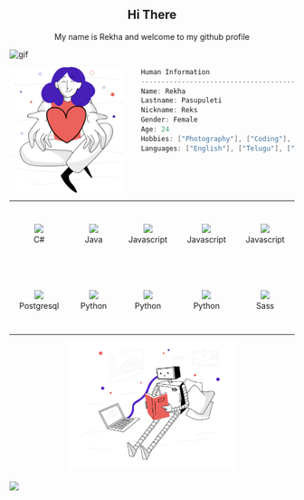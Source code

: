 
<h2 align="center">Hi There</h2>
<p align="center">My name is Rekha and welcome to my github profile</p>

![gif](https://assets.vogue.com/photos/5a70c28c40fecd28eccef487/master/pass/1.gif)

<img align="left" src="https://raw.githubusercontent.com/rekhapasupulet/rekhapasupulet/447372ef1129a8c0da73734fcdabd22b69a70751/givingback.svg" height="222px"/>

```csharp
    Human Information
    ------------------------------------------
    Name: Rekha
    Lastname: Pasupuleti
    Nickname: Reks
    Gender: Female
    Age: 24
    Hobbies: ["Photography"], ["Coding"], ["Cooking"], ["Music"], ["Gym"]
    Languages: ["English"], ["Telugu"], ["Hindi"], ["Tamil"], ["Kannada"]
```

<br>

<div align="center">
    <table align="left">
        <tr>
            <td align="center" width="140" height="112.43">
                <img src="icons/csharp.png" width="65px"/>
                <br /> C#
            </td>
            <td align="center" width="140" height="112.43">
                <img src="icons/java.png" width="65px"/>
                <br /> Java
            </td>
            <td align="center" width="140" height="112.43">
                <img src="icons/javascript.png" width="65px"/>
                <br /> Javascript
            </td>
            <td align="center" width="140" height="112.43">
                <img src="icons/javascript.png" width="65px"/>
                <br /> Javascript
            </td>
            <td align="center" width="140" height="112.43">
                <img src="icons/javascript.png" width="65px"/>
                <br /> Javascript
            </td>
        </tr>
        <tr>
            <td align="center" width="140" height="112.43">
                <img src="icons/postgresql.png" width="65px"/>
                <br /> Postgresql
            </td>
            <td align="center" width="140" height="112.43">
                <img src="icons/python.png" width="65px"/>
                <br /> Python
            </td>
            <td align="center" width="140" height="112.43">
                <img src="icons/python.png" width="65px"/>
                <br /> Python
            </td>
            <td align="center" width="140" height="112.43">
                <img src="icons/python.png" width="65px"/>
                <br /> Python
            </td>
            <td align="center" width="140" height="112.43">
                <img src="icons/sass.png" width="65px"/>
                <br /> Sass
            </td>
        </tr>
    </table>
    <img src="https://raw.githubusercontent.com/rekhapasupulet/rekhapasupulet/301c8838546e67f3177bcbd77b544eb8f32e75fd/artificialintelligence.svg" height="225px"/>
</div>

<br>

<img align="left" src="svg/webdevelopment.svg" height="277px"/>


